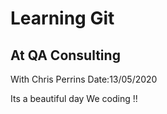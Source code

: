 # Learning Git
## At QA Consulting

With Chris Perrins
Date:13/05/2020

Its a beautiful day
We coding !!
